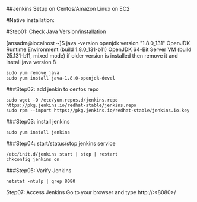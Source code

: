 ##Jenkins Setup on Centos/Amazon Linux on EC2

#Native installation:

#Step01: Check Java Version/installation

[ansadm@localhost ~]$ java -version
openjdk version "1.8.0_131"
OpenJDK Runtime Environment (build 1.8.0_131-b11)
OpenJDK 64-Bit Server VM (build 25.131-b11, mixed mode)
if older version is installed then remove it and install java version 8

```
sudo yum remove java
sudo yum install java-1.8.0-openjdk-devel
```
###Step02: add jenkin to centos repo

```
sudo wget -O /etc/yum.repos.d/jenkins.repo https://pkg.jenkins.io/redhat-stable/jenkins.repo
sudo rpm --import https://pkg.jenkins.io/redhat-stable/jenkins.io.key
```
###Step03: install jenkins

```
sudo yum install jenkins
```
###Step04: start/status/stop jenkins service

```
/etc/init.d/jenkins start | stop | restart
chkconfig jenkins on
```
###Step05: Varify Jenkins
```
netstat -ntulp | grep 8080
```

Step07: Access Jenkins
Go to your browser and type http://<ipaddress>:<8080>/